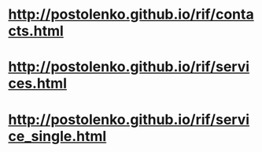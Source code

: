 # http://postolenko.github.io/rif/contacts.html
# http://postolenko.github.io/rif/services.html
# http://postolenko.github.io/rif/service_single.html